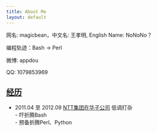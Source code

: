 ```yaml
---
title: About Me
layout: default
---
```


<p>
  网名: magicbean，中文名: 王孝明, English Name: NoNoNo？
<p>
</p>
  编程轨迹：Bash -> Perl
</p>
<p>
  微博: appdou
</p>
<p>
  QQ: 1079853969
</p>


<h2><a href="#resume">经历</a></h2>
<ul>
    <li>2011.04 至 2012.09 <a href="http://www.nttdatabj.com.cn/">NTT集团在华子公司</a> 低调打杂<br />
            - 吓折腾Bash<br />
            - 预备折腾Perl、Python<br />
    </li>
</ul>